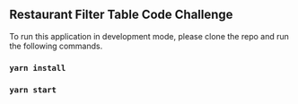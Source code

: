 ## Restaurant Filter Table Code Challenge

To run this application in development mode, please clone the repo and run the following commands.

### `yarn install`

### `yarn start`
